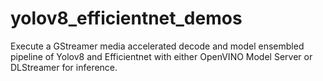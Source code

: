 # yolov8_efficientnet_demos
Execute a GStreamer media accelerated decode and model ensembled pipeline of Yolov8 and Efficientnet with either OpenVINO Model Server or DLStreamer for inference.
